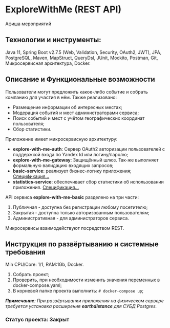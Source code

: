 # ExploreWithMe (REST API)
Афиша мероприятий
## Технологии и инструменты:
Java 11, Spring Boot v2.7.5 (Web, Validation, Security, OAuth2, JWT), JPA, PostgreSQL, Maven, MapStruct, QueryDsl, JUnit, Mockito, Postman, Git, Микросервисная архитектура, Docker.
## Описание и Функциональные возможности
Пользователи могут предложить какое-либо событие и собрать компанию для участия в нём.
Также реализовано:
* Размещение информации об интересных местах;
* Модерация событий и мест администраторами сервиса;
* Поиск событий и мест с учётом географических координат пользователя;
* Сбор статистики.

Приложение имеет микросервисную архитектуру:
* **explore-with-me-auth**: Сервер OAuth2 авторизации пользователей с поддержкой входа по Yandex Id или логину/паролю;
* **explore-with-me-gateway**: Защищённый шлюз. Так-же выполняет формальную валидацию входящих запросов;
* **basic-service**: реализует бизнес-логику приложения;
  [Спецификация...](ewm-main-service-spec.json)
* **statistics-service**: обеспечивает сбор статистики об использовании приложения.
  [Спецификация...](ewm-stats-service-spec.json)

API сервиса **explore-with-me-basic** разделено на три части:
1. Публичная - доступна без регистрации любому посетителю;
2. Закрытая - доступна только авторизованным пользователям;
3. Административная - для администраторов сервиса.

Микросервисы взаимодействуют посредством REST.
## Инструкция по развёртыванию и системные требования
Min CPU/Core: 1/1, RAM:1Gb, Docker.

1. Собрать проект;
2. Проверить, при необходимости изменить значения переменных в docker-compose.yaml;
3. В корневой папке проекта выполнить: ```# docker-compose up```;

_**Примечание**: При развёртывании приложения на физическом сервере требуется установка расширения **earthdistance** для СУБД Postgres._

### Статус проекта: Закрыт
